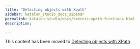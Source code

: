 ```yaml
---
title: "Detecting objects with Xpath" 
sidebar: katalon_studio_docs_sidebar
permalink: katalon-studio/docs/execute-xpath-functions.html 
description: 

---
```

This content has been moved to [Detecting objects with XPath](https://docs.katalon.com/katalon-studio/docs/detect_elements_xpath.html#what-is-xpath).